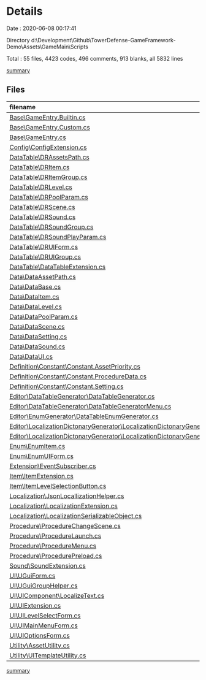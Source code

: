 # Details

Date : 2020-06-08 00:17:41

Directory d:\Development\Github\TowerDefense-GameFramework-Demo\Assets\GameMain\Scripts

Total : 55 files,  4423 codes, 496 comments, 913 blanks, all 5832 lines

[summary](results.md)

## Files
| filename | language | code | comment | blank | total |
| :--- | :--- | ---: | ---: | ---: | ---: |
| [Base\GameEntry.Builtin.cs](file:///d%3A/Development/Github/TowerDefense-GameFramework-Demo/Assets/GameMain/Scripts/Base/GameEntry.Builtin.cs) | C# | 125 | 60 | 21 | 206 |
| [Base\GameEntry.Custom.cs](file:///d%3A/Development/Github/TowerDefense-GameFramework-Demo/Assets/GameMain/Scripts/Base/GameEntry.Custom.cs) | C# | 23 | 8 | 6 | 37 |
| [Base\GameEntry.cs](file:///d%3A/Development/Github/TowerDefense-GameFramework-Demo/Assets/GameMain/Scripts/Base/GameEntry.cs) | C# | 12 | 3 | 2 | 17 |
| [Config\ConfigExtension.cs](file:///d%3A/Development/Github/TowerDefense-GameFramework-Demo/Assets/GameMain/Scripts/Config/ConfigExtension.cs) | C# | 17 | 6 | 4 | 27 |
| [DataTable\DRAssetsPath.cs](file:///d%3A/Development/Github/TowerDefense-GameFramework-Demo/Assets/GameMain/Scripts/DataTable/DRAssetsPath.cs) | C# | 65 | 18 | 10 | 93 |
| [DataTable\DRItem.cs](file:///d%3A/Development/Github/TowerDefense-GameFramework-Demo/Assets/GameMain/Scripts/DataTable/DRItem.cs) | C# | 79 | 24 | 12 | 115 |
| [DataTable\DRItemGroup.cs](file:///d%3A/Development/Github/TowerDefense-GameFramework-Demo/Assets/GameMain/Scripts/DataTable/DRItemGroup.cs) | C# | 72 | 21 | 11 | 104 |
| [DataTable\DRLevel.cs](file:///d%3A/Development/Github/TowerDefense-GameFramework-Demo/Assets/GameMain/Scripts/DataTable/DRLevel.cs) | C# | 79 | 24 | 12 | 115 |
| [DataTable\DRPoolParam.cs](file:///d%3A/Development/Github/TowerDefense-GameFramework-Demo/Assets/GameMain/Scripts/DataTable/DRPoolParam.cs) | C# | 93 | 30 | 14 | 137 |
| [DataTable\DRScene.cs](file:///d%3A/Development/Github/TowerDefense-GameFramework-Demo/Assets/GameMain/Scripts/DataTable/DRScene.cs) | C# | 72 | 21 | 11 | 104 |
| [DataTable\DRSound.cs](file:///d%3A/Development/Github/TowerDefense-GameFramework-Demo/Assets/GameMain/Scripts/DataTable/DRSound.cs) | C# | 79 | 24 | 12 | 115 |
| [DataTable\DRSoundGroup.cs](file:///d%3A/Development/Github/TowerDefense-GameFramework-Demo/Assets/GameMain/Scripts/DataTable/DRSoundGroup.cs) | C# | 93 | 30 | 14 | 137 |
| [DataTable\DRSoundPlayParam.cs](file:///d%3A/Development/Github/TowerDefense-GameFramework-Demo/Assets/GameMain/Scripts/DataTable/DRSoundPlayParam.cs) | C# | 135 | 48 | 20 | 203 |
| [DataTable\DRUIForm.cs](file:///d%3A/Development/Github/TowerDefense-GameFramework-Demo/Assets/GameMain/Scripts/DataTable/DRUIForm.cs) | C# | 93 | 30 | 14 | 137 |
| [DataTable\DRUIGroup.cs](file:///d%3A/Development/Github/TowerDefense-GameFramework-Demo/Assets/GameMain/Scripts/DataTable/DRUIGroup.cs) | C# | 72 | 21 | 11 | 104 |
| [DataTable\DataTableExtension.cs](file:///d%3A/Development/Github/TowerDefense-GameFramework-Demo/Assets/GameMain/Scripts/DataTable/DataTableExtension.cs) | C# | 71 | 6 | 15 | 92 |
| [Data\DataAssetPath.cs](file:///d%3A/Development/Github/TowerDefense-GameFramework-Demo/Assets/GameMain/Scripts/Data/DataAssetPath.cs) | C# | 59 | 0 | 19 | 78 |
| [Data\DataBase.cs](file:///d%3A/Development/Github/TowerDefense-GameFramework-Demo/Assets/GameMain/Scripts/Data/DataBase.cs) | C# | 159 | 0 | 39 | 198 |
| [Data\DataItem.cs](file:///d%3A/Development/Github/TowerDefense-GameFramework-Demo/Assets/GameMain/Scripts/Data/DataItem.cs) | C# | 172 | 0 | 35 | 207 |
| [Data\DataLevel.cs](file:///d%3A/Development/Github/TowerDefense-GameFramework-Demo/Assets/GameMain/Scripts/Data/DataLevel.cs) | C# | 101 | 0 | 21 | 122 |
| [Data\DataPoolParam.cs](file:///d%3A/Development/Github/TowerDefense-GameFramework-Demo/Assets/GameMain/Scripts/Data/DataPoolParam.cs) | C# | 110 | 0 | 23 | 133 |
| [Data\DataScene.cs](file:///d%3A/Development/Github/TowerDefense-GameFramework-Demo/Assets/GameMain/Scripts/Data/DataScene.cs) | C# | 92 | 0 | 20 | 112 |
| [Data\DataSetting.cs](file:///d%3A/Development/Github/TowerDefense-GameFramework-Demo/Assets/GameMain/Scripts/Data/DataSetting.cs) | C# | 26 | 0 | 8 | 34 |
| [Data\DataSound.cs](file:///d%3A/Development/Github/TowerDefense-GameFramework-Demo/Assets/GameMain/Scripts/Data/DataSound.cs) | C# | 335 | 0 | 62 | 397 |
| [Data\DataUI.cs](file:///d%3A/Development/Github/TowerDefense-GameFramework-Demo/Assets/GameMain/Scripts/Data/DataUI.cs) | C# | 177 | 0 | 39 | 216 |
| [Definition\Constant\Constant.AssetPriority.cs](file:///d%3A/Development/Github/TowerDefense-GameFramework-Demo/Assets/GameMain/Scripts/Definition/Constant/Constant.AssetPriority.cs) | C# | 19 | 0 | 2 | 21 |
| [Definition\Constant\Constant.ProcedureData.cs](file:///d%3A/Development/Github/TowerDefense-GameFramework-Demo/Assets/GameMain/Scripts/Definition/Constant/Constant.ProcedureData.cs) | C# | 10 | 6 | 2 | 18 |
| [Definition\Constant\Constant.Setting.cs](file:///d%3A/Development/Github/TowerDefense-GameFramework-Demo/Assets/GameMain/Scripts/Definition/Constant/Constant.Setting.cs) | C# | 19 | 6 | 2 | 27 |
| [Editor\DataTableGenerator\DataTableGenerator.cs](file:///d%3A/Development/Github/TowerDefense-GameFramework-Demo/Assets/GameMain/Scripts/Editor/DataTableGenerator/DataTableGenerator.cs) | C# | 359 | 14 | 52 | 425 |
| [Editor\DataTableGenerator\DataTableGeneratorMenu.cs](file:///d%3A/Development/Github/TowerDefense-GameFramework-Demo/Assets/GameMain/Scripts/Editor/DataTableGenerator/DataTableGeneratorMenu.cs) | C# | 53 | 6 | 12 | 71 |
| [Editor\EnumGenerator\DataTableEnumGenerator.cs](file:///d%3A/Development/Github/TowerDefense-GameFramework-Demo/Assets/GameMain/Scripts/Editor/EnumGenerator/DataTableEnumGenerator.cs) | C# | 79 | 1 | 17 | 97 |
| [Editor\LocalizationDictonaryGenerator\LocalizationDictonaryGenerator.cs](file:///d%3A/Development/Github/TowerDefense-GameFramework-Demo/Assets/GameMain/Scripts/Editor/LocalizationDictonaryGenerator/LocalizationDictonaryGenerator.cs) | C# | 83 | 3 | 24 | 110 |
| [Editor\LocalizationDictonaryGenerator\LocalizationDictonaryGeneratorMenu.cs](file:///d%3A/Development/Github/TowerDefense-GameFramework-Demo/Assets/GameMain/Scripts/Editor/LocalizationDictonaryGenerator/LocalizationDictonaryGeneratorMenu.cs) | C# | 15 | 0 | 4 | 19 |
| [Enum\EnumItem.cs](file:///d%3A/Development/Github/TowerDefense-GameFramework-Demo/Assets/GameMain/Scripts/Enum/EnumItem.cs) | C# | 7 | 6 | 1 | 14 |
| [Enum\EnumUIForm.cs](file:///d%3A/Development/Github/TowerDefense-GameFramework-Demo/Assets/GameMain/Scripts/Enum/EnumUIForm.cs) | C# | 9 | 12 | 3 | 24 |
| [Extension\EventSubscriber.cs](file:///d%3A/Development/Github/TowerDefense-GameFramework-Demo/Assets/GameMain/Scripts/Extension/EventSubscriber.cs) | C# | 55 | 0 | 10 | 65 |
| [Item\ItemExtension.cs](file:///d%3A/Development/Github/TowerDefense-GameFramework-Demo/Assets/GameMain/Scripts/Item/ItemExtension.cs) | C# | 46 | 0 | 14 | 60 |
| [Item\ItemLevelSelectionButton.cs](file:///d%3A/Development/Github/TowerDefense-GameFramework-Demo/Assets/GameMain/Scripts/Item/ItemLevelSelectionButton.cs) | C# | 43 | 1 | 15 | 59 |
| [Localization\JsonLocallizationHelper.cs](file:///d%3A/Development/Github/TowerDefense-GameFramework-Demo/Assets/GameMain/Scripts/Localization/JsonLocallizationHelper.cs) | C# | 47 | 9 | 10 | 66 |
| [Localization\LocalizationExtension.cs](file:///d%3A/Development/Github/TowerDefense-GameFramework-Demo/Assets/GameMain/Scripts/Localization/LocalizationExtension.cs) | C# | 17 | 6 | 4 | 27 |
| [Localization\LocalizationSerializableObject.cs](file:///d%3A/Development/Github/TowerDefense-GameFramework-Demo/Assets/GameMain/Scripts/Localization/LocalizationSerializableObject.cs) | C# | 11 | 0 | 3 | 14 |
| [Procedure\ProcedureChangeScene.cs](file:///d%3A/Development/Github/TowerDefense-GameFramework-Demo/Assets/GameMain/Scripts/Procedure/ProcedureChangeScene.cs) | C# | 101 | 1 | 28 | 130 |
| [Procedure\ProcedureLaunch.cs](file:///d%3A/Development/Github/TowerDefense-GameFramework-Demo/Assets/GameMain/Scripts/Procedure/ProcedureLaunch.cs) | C# | 55 | 3 | 17 | 75 |
| [Procedure\ProcedureMenu.cs](file:///d%3A/Development/Github/TowerDefense-GameFramework-Demo/Assets/GameMain/Scripts/Procedure/ProcedureMenu.cs) | C# | 45 | 0 | 13 | 58 |
| [Procedure\ProcedurePreload.cs](file:///d%3A/Development/Github/TowerDefense-GameFramework-Demo/Assets/GameMain/Scripts/Procedure/ProcedurePreload.cs) | C# | 173 | 2 | 42 | 217 |
| [Sound\SoundExtension.cs](file:///d%3A/Development/Github/TowerDefense-GameFramework-Demo/Assets/GameMain/Scripts/Sound/SoundExtension.cs) | C# | 108 | 6 | 24 | 138 |
| [UI\UGuiForm.cs](file:///d%3A/Development/Github/TowerDefense-GameFramework-Demo/Assets/GameMain/Scripts/UI/UGuiForm.cs) | C# | 199 | 15 | 39 | 253 |
| [UI\UGuiGroupHelper.cs](file:///d%3A/Development/Github/TowerDefense-GameFramework-Demo/Assets/GameMain/Scripts/UI/UGuiGroupHelper.cs) | C# | 33 | 13 | 8 | 54 |
| [UI\UIComponent\LocalizeText.cs](file:///d%3A/Development/Github/TowerDefense-GameFramework-Demo/Assets/GameMain/Scripts/UI/UIComponent/LocalizeText.cs) | C# | 22 | 0 | 5 | 27 |
| [UI\UIExtension.cs](file:///d%3A/Development/Github/TowerDefense-GameFramework-Demo/Assets/GameMain/Scripts/UI/UIExtension.cs) | C# | 121 | 6 | 25 | 152 |
| [UI\UILevelSelectForm.cs](file:///d%3A/Development/Github/TowerDefense-GameFramework-Demo/Assets/GameMain/Scripts/UI/UILevelSelectForm.cs) | C# | 80 | 0 | 20 | 100 |
| [UI\UIMainMenuForm.cs](file:///d%3A/Development/Github/TowerDefense-GameFramework-Demo/Assets/GameMain/Scripts/UI/UIMainMenuForm.cs) | C# | 43 | 0 | 13 | 56 |
| [UI\UIOptionsForm.cs](file:///d%3A/Development/Github/TowerDefense-GameFramework-Demo/Assets/GameMain/Scripts/UI/UIOptionsForm.cs) | C# | 104 | 0 | 34 | 138 |
| [Utility\AssetUtility.cs](file:///d%3A/Development/Github/TowerDefense-GameFramework-Demo/Assets/GameMain/Scripts/Utility/AssetUtility.cs) | C# | 47 | 6 | 12 | 65 |
| [Utility\UITemplateUtility.cs](file:///d%3A/Development/Github/TowerDefense-GameFramework-Demo/Assets/GameMain/Scripts/Utility/UITemplateUtility.cs) | C# | 9 | 0 | 3 | 12 |

[summary](results.md)